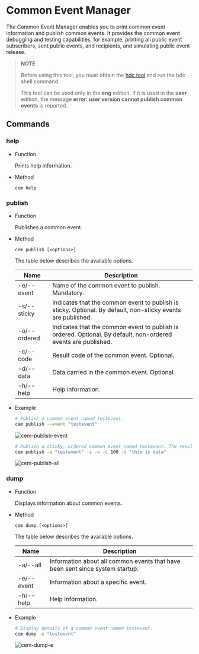 # Common Event Manager

The Common Event Manager enables you to print common event information and publish common events. It provides the common event debugging and testing capabilities, for example, printing all public event subscribers, sent public events, and recipients, and simulating public event release.

> **NOTE**
>
> Before using this tool, you must obtain the <!--Del-->[<!--DelEnd-->hdc tool<!--Del-->](../../device-dev/subsystems/subsys-toolchain-hdc-guide.md)<!--DelEnd--> and run the hdc shell command.
> 
> This tool can be used only in the **eng** edition. If it is used in the **user** edition, the message **error: user version cannot publish common events** is reported.


## Commands

### help

* Function

  Prints help information.

* Method

  ```
  cem help
  ```

### publish

* Function

  Publishes a common event.

* Method

  ```
  cem publish [<options>]
  ```

  The table below describes the available options.

  | Name        | Description                                  |
  | ------------ | ------------------------------------------ |
  | -e/--event   | Name of the common event to publish. Mandatory.                    |
  | -s/--sticky  | Indicates that the common event to publish is sticky. Optional. By default, non-sticky events are published.|
  | -o/--ordered | Indicates that the common event to publish is ordered. Optional. By default, non-ordered events are published.  |
  | -c/--code    | Result code of the common event. Optional.                  |
  | -d/--data    | Data carried in the common event. Optional.                |
  | -h/--help    | Help information.                                  |

* Example

  ```bash
  # Publish a common event named testevent.
  cem publish --event "testevent"
  ```
  
  ![cem-publish-event](figures/cem-publish-event.png)
  
  ```bash
  # Publish a sticky, ordered common event named testevent. The result code of the event is 100 and the data carried is this is data.
  cem publish -e "testevent" -s -o -c 100 -d "this is data"
  ```
  
  ![cem-publish-all](figures/cem-publish-all.png)

### dump

* Function

  Displays information about common events.

* Method

  ```
  cem dump [<options>]
  ```

  The table below describes the available options.

  | Name      | Description                                    |
  | ---------- | -------------------------------------------- |
  | -a/--all   | Information about all common events that have been sent since system startup.|
  | -e/--event | Information about a specific event.                  |
  | -h/--help  | Help information.                                    |

* Example

  ```bash
  # Display details of a common event named testevent.
  cem dump -e "testevent"
  ```

  ![cem-dump-e](figures/cem-dump-e.png)
